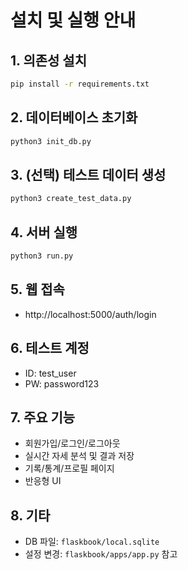 # 설치 및 실행 안내

## 1. 의존성 설치
```bash
pip install -r requirements.txt
```

## 2. 데이터베이스 초기화
```bash
python3 init_db.py
```

## 3. (선택) 테스트 데이터 생성
```bash
python3 create_test_data.py
```

## 4. 서버 실행
```bash
python3 run.py
```

## 5. 웹 접속
- http://localhost:5000/auth/login

## 6. 테스트 계정
- ID: test_user
- PW: password123

## 7. 주요 기능
- 회원가입/로그인/로그아웃
- 실시간 자세 분석 및 결과 저장
- 기록/통계/프로필 페이지
- 반응형 UI

## 8. 기타
- DB 파일: `flaskbook/local.sqlite`
- 설정 변경: `flaskbook/apps/app.py` 참고 